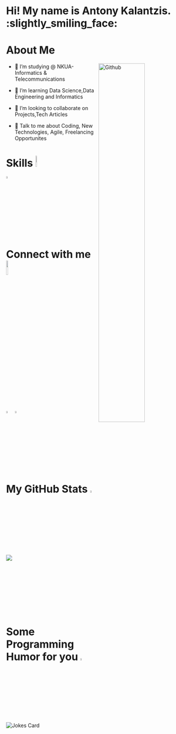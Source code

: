 
<div align="center">
<!img width="100%" height = "250px" src="https://cdn.pixabay.com/photo/2018/01/14/23/12/nature-3082832_1280.jpg" alt="cover" />
</div>




</p>
<h1 size=200px'> <b>Hi! My name is Antony Kalantzis. </b>:slightly_smiling_face: 
</h1>
 
<h1> About Me </h1>

<img width="50%" align="right" alt="Github" src="https://raw.githubusercontent.com/onimur/.github/master/.resources/git-header.svg" />


- 📖 I’m studying @ NKUA-Informatics & Telecommunications

- 🌱 I’m learning Data Science,Data Engineering and Informatics 

- 👯 I’m looking to collaborate on Projects,Tech Articles 

- 💬 Talk to me about Coding, New Technologies, Agile, Freelancing Opportunites 
                                   
                
<h1> Skills <img width="5%" src = "https://media2.giphy.com/media/QssGEmpkyEOhBCb7e1/giphy.gif?cid=ecf05e47a0n3gi1bfqntqmob8g9aid1oyj2wr3ds3mg700bl&rid=giphy.gif" width = 32px height=30px> </h1>
<!--              
<a href= https://github.com/tonykalantzis?tab=repositories&q=&type=&language=python&sort= > <img width ="4%" src ='https://raw.githubusercontent.com/rahulbanerjee26/githubAboutMeGenerator/main/icons/python.svg'> </a>
<a href= https://github.com/tonykalantzis?tab=repositories&q=&type=&language=html&sort= > <img width ="4%" src ='https://raw.githubusercontent.com/rahulbanerjee26/githubAboutMeGenerator/main/icons/html.svg'> </a>
<a href= https://github.com/tonykalantzis?tab=repositories&q=&type=&language=css&sort= > <img width ="4%" src ='https://raw.githubusercontent.com/rahulbanerjee26/githubAboutMeGenerator/main/icons/css.svg'> </a>
<a href= https://github.com/tonykalantzis?tab=repositories&q=&type=&language=javascript&sort= > <img width ="4%" src ='https://raw.githubusercontent.com/rahulbanerjee26/githubAboutMeGenerator/main/icons/javascript.svg'> </a>
-->
<a href= https://github.com/tonykalantzis?tab=repositories&q=&type=&language=c&sort= > <img width ="4%" src ='https://raw.githubusercontent.com/rahulbanerjee26/githubAboutMeGenerator/main/icons/c.svg'> </a>
<!--
<a href= https://github.com/tonykalantzis?tab=repositories&q=&type=&language=cpp&sort= > <img width ="4%" src ='https://raw.githubusercontent.com/rahulbanerjee26/githubAboutMeGenerator/main/icons/cpp.svg'> </a>
<a href= https://github.com/tonykalantzis?tab=repositories&q=&type=&language=java&sort= > <img width ="4%" src ='https://raw.githubusercontent.com/rahulbanerjee26/githubAboutMeGenerator/main/icons/java.svg'> </a>
-->


<h1> Connect with me <img width="10%" src='https://raw.githubusercontent.com/ShahriarShafin/ShahriarShafin/main/Assets/handshake.gif' width="100px"> </h1>
<a href = 'https://www.linkedin.com/in/antoniskalantzis'> <img width = "4%" align= center src="https://raw.githubusercontent.com/rahulbanerjee26/githubAboutMeGenerator/main/icons/linked-in-alt.svg"/></a> 
<a  href = 'https://www.github.com/tonykalantzis'> <img width = "4%" align= center src="https://raw.githubusercontent.com/rahulbanerjee26/githubAboutMeGenerator/main/icons/github.svg"/></a> 


<h1> My GitHub Stats <img width="4%" src='https://media1.giphy.com/media/du3J3cXyzhj75IOgvA/giphy.gif?cid=ecf05e47x2g034i9pzwtzzsd3xgg2w9nr94t4tflbbgo3008&rid=giphy.gif' width='32px'> </h1>

<a href="https://github.com/anuraghazra/github-readme-stats">
<img align="left" src="https://github-readme-stats.vercel.app/api?username=tonykalantzis&count_private=true&show_icons=true&theme=default" />
</a>

<a href="https://github.com/anuraghazra/convoychat">
<!img align="center" src="https://github-readme-stats.vercel.app/api/top-langs/?username=tonykalantzis&theme=default" />
</a>
<br>
<br>
<br>
<br>
<br>
<br>
<br>
<br>
<br>

<h1> Some Programming Humor for you <img width="4%" src='https://media2.giphy.com/media/UQDSBzfyiBKvgFcSTw/giphy.gif?cid=ecf05e47p3cd513axbek3f56ti3jzizq8hincw20jauyyfyw&rid=giphy.gif' width = '32px'></h1>

<img src="https://programming-joke-card.jayvishaalj.vercel.app/api" alt="Jokes Card" />

<br>



